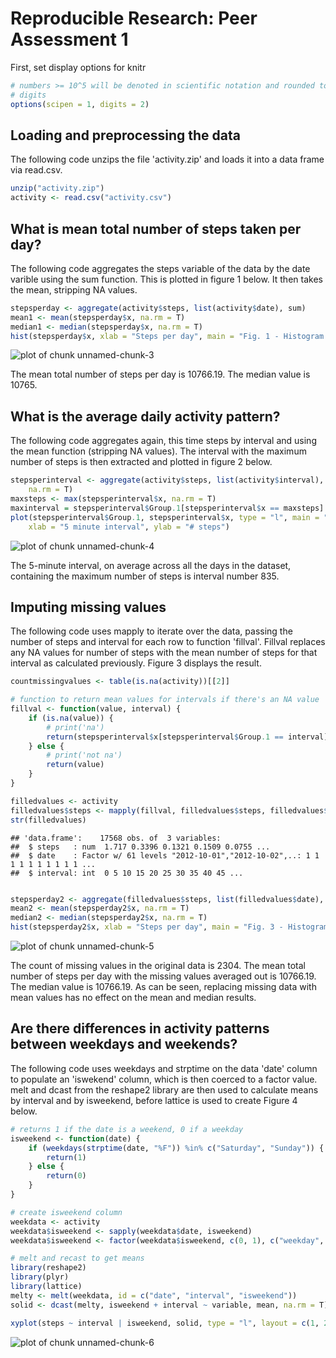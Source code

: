 Reproducible Research: Peer Assessment 1
========================================

First, set display options for knitr

```r
# numbers >= 10^5 will be denoted in scientific notation and rounded to 2
# digits
options(scipen = 1, digits = 2)
```


## Loading and preprocessing the data
The following code unzips the file 'activity.zip' and loads it into a data frame
via read.csv.

```r
unzip("activity.zip")
activity <- read.csv("activity.csv")
```


## What is mean total number of steps taken per day?
The following code aggregates the steps variable of the data by the date
varible using the sum function. This is plotted in figure 1 below. It then takes the mean, stripping NA values.

```r
stepsperday <- aggregate(activity$steps, list(activity$date), sum)
mean1 <- mean(stepsperday$x, na.rm = T)
median1 <- median(stepsperday$x, na.rm = T)
hist(stepsperday$x, xlab = "Steps per day", main = "Fig. 1 - Histogram of steps per day")
```

![plot of chunk unnamed-chunk-3](figure/unnamed-chunk-3.png) 

The mean total number of steps per day is 10766.19. 
The median value is 10765.

## What is the average daily activity pattern?
The following code aggregates again, this time steps by interval and using the mean function (stripping NA values). The interval with the maximum number of steps is then extracted and plotted in figure 2 below.

```r
stepsperinterval <- aggregate(activity$steps, list(activity$interval), FUN = mean, 
    na.rm = T)
maxsteps <- max(stepsperinterval$x, na.rm = T)
maxinterval = stepsperinterval$Group.1[stepsperinterval$x == maxsteps]
plot(stepsperinterval$Group.1, stepsperinterval$x, type = "l", main = "Fig. 2 - Mean steps per 5 minute interval", 
    xlab = "5 minute interval", ylab = "# steps")
```

![plot of chunk unnamed-chunk-4](figure/unnamed-chunk-4.png) 

The 5-minute interval, on average across all the days in the dataset, containing the maximum number of steps is interval number 835.

## Imputing missing values
The following code uses mapply to iterate over the data, passing the number of steps and interval for each row to function 'fillval'. Fillval replaces any NA values for number of steps with the mean number of steps for that interval as calculated previously. Figure 3 displays the result.

```r
countmissingvalues <- table(is.na(activity))[[2]]

# function to return mean values for intervals if there's an NA value
fillval <- function(value, interval) {
    if (is.na(value)) {
        # print('na')
        return(stepsperinterval$x[stepsperinterval$Group.1 == interval])
    } else {
        # print('not na')
        return(value)
    }
}

filledvalues <- activity
filledvalues$steps <- mapply(fillval, filledvalues$steps, filledvalues$interval)
str(filledvalues)
```

```
## 'data.frame':	17568 obs. of  3 variables:
##  $ steps   : num  1.717 0.3396 0.1321 0.1509 0.0755 ...
##  $ date    : Factor w/ 61 levels "2012-10-01","2012-10-02",..: 1 1 1 1 1 1 1 1 1 1 ...
##  $ interval: int  0 5 10 15 20 25 30 35 40 45 ...
```

```r

stepsperday2 <- aggregate(filledvalues$steps, list(filledvalues$date), sum)
mean2 <- mean(stepsperday2$x, na.rm = T)
median2 <- median(stepsperday2$x, na.rm = T)
hist(stepsperday2$x, xlab = "Steps per day", main = "Fig. 3 - Histogram of steps per day with missing values averaged out")
```

![plot of chunk unnamed-chunk-5](figure/unnamed-chunk-5.png) 

The count of missing values in the original data is 2304.
The mean total number of steps per day with the missing values averaged out is 10766.19. 
The median value is 10766.19.
As can be seen, replacing missing data with mean values has no effect on the mean and median results.

## Are there differences in activity patterns between weekdays and weekends?
The following code uses weekdays and strptime on the data 'date' column to populate an 'iswekend' column, which is then coerced to a factor value. melt and dcast from the reshape2 library are then used to calculate means by interval and by isweekend, before lattice is used to create Figure 4 below.  

```r
# returns 1 if the date is a weekend, 0 if a weekday
isweekend <- function(date) {
    if (weekdays(strptime(date, "%F")) %in% c("Saturday", "Sunday")) {
        return(1)
    } else {
        return(0)
    }
}

# create isweekend column
weekdata <- activity
weekdata$isweekend <- sapply(weekdata$date, isweekend)
weekdata$isweekend <- factor(weekdata$isweekend, c(0, 1), c("weekday", "weekend"))

# melt and recast to get means
library(reshape2)
library(plyr)
library(lattice)
melty <- melt(weekdata, id = c("date", "interval", "isweekend"))
solid <- dcast(melty, isweekend + interval ~ variable, mean, na.rm = T)

xyplot(steps ~ interval | isweekend, solid, type = "l", layout = c(1, 2), main = "Fig. 4 - mean number of steps per five minute interval, broken by weekend or weekday")
```

![plot of chunk unnamed-chunk-6](figure/unnamed-chunk-6.png) 

